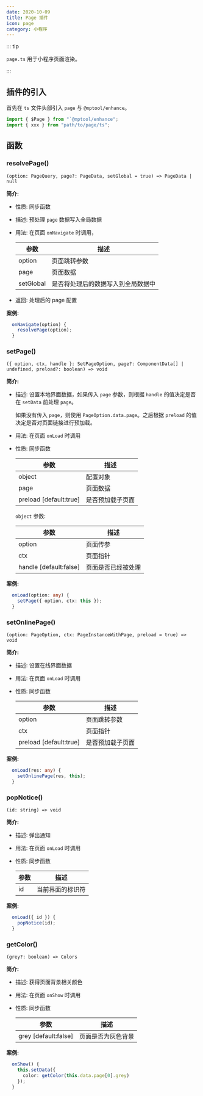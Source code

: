 ```yaml
---
date: 2020-10-09
title: Page 插件
icon: page
category: 小程序
---
```


::: tip

`page.ts` 用于小程序页面渲染。

:::

<!-- more -->

## 插件的引入

首先在 `ts` 文件头部引入 `page` 与 `@mptool/enhance`。

```ts
import { $Page } from "`@mptool/enhance";
import { xxx } from "path/to/page/ts";
```

## 函数

### resolvePage()

`(option: PageQuery, page?: PageData, setGlobal = true) => PageData | null`

**简介:**

- 性质: 同步函数

- 描述: 预处理 `page` 数据写入全局数据

- 用法: 在页面 `onNavigate` 时调用，

  | 参数      | 描述                               |
  | --------- | ---------------------------------- |
  | option    | 页面跳转参数                       |
  | page      | 页面数据                           |
  | setGlobal | 是否将处理后的数据写入到全局数据中 |

- 返回: 处理后的 page 配置

**案例:**

```ts
  onNavigate(option) {
    resolvePage(option);
  }
```

### setPage()

`({ option, ctx, handle }: SetPageOption, page?: ComponentData[] | undefined, preload?: boolean) => void`

**简介:**

- 描述: 设置本地界面数据，如果传入 `page` 参数，则根据 `handle` 的值决定是否在 `setData` 前处理 `page`。

  如果没有传入 `page`，则使用 `PageOption.data.page`。之后根据 `preload` 的值决定是否对页面链接进行预加载。

- 用法: 在页面 `onLoad` 时调用

- 性质: 同步函数

  | 参数                     | 描述             |
  | ------------------------ | ---------------- |
  | object                   | 配置对象         |
  | page                     | 页面数据         |
  | preload \[default:true\] | 是否预加载子页面 |

  `object` 参数:

  | 参数                     | 描述               |
  | ------------------------ | ------------------ |
  | option                   | 页面传参           |
  | ctx                      | 页面指针           |
  | handle \[default:false\] | 页面是否已经被处理 |

**案例:**

```ts
  onLoad(option: any) {
    setPage({ option, ctx: this });
  }
```

### setOnlinePage()

`(option: PageOption, ctx: PageInstanceWithPage, preload = true) => void`

**简介:**

- 描述: 设置在线界面数据

- 用法: 在页面 `onLoad` 时调用

- 性质: 同步函数

  | 参数                     | 描述             |
  | ------------------------ | ---------------- |
  | option                   | 页面跳转参数     |
  | ctx                      | 页面指针         |
  | preload \[default:true\] | 是否预加载子页面 |

**案例:**

```ts
  onLoad(res: any) {
    setOnlinePage(res, this);
  }
```

### popNotice()

`(id: string) => void`

**简介:**

- 描述: 弹出通知

- 用法: 在页面 `onLoad` 时调用

- 性质: 同步函数

  | 参数 | 描述             |
  | ---- | ---------------- |
  | id   | 当前界面的标识符 |

**案例:**

```ts
  onLoad({ id }) {
    popNotice(id);
  }
```

### getColor()

`(grey?: boolean) => Colors`

**简介:**

- 描述: 获得页面背景相关颜色

- 用法: 在页面 `onShow` 时调用

- 性质: 同步函数

  | 参数                   | 描述               |
  | ---------------------- | ------------------ |
  | grey \[default:false\] | 页面是否为灰色背景 |

**案例:**

```ts
  onShow() {
    this.setData({
      color: getColor(this.data.page[0].grey)
    });
  }
```
